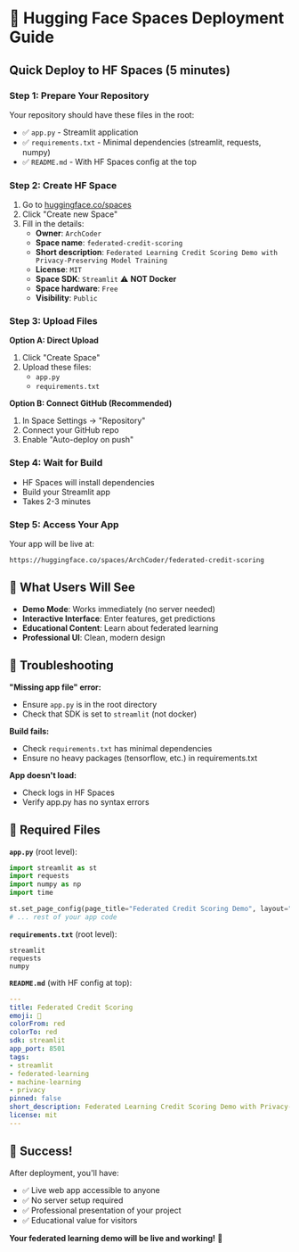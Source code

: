 # 🚀 Hugging Face Spaces Deployment Guide

## Quick Deploy to HF Spaces (5 minutes)

### Step 1: Prepare Your Repository

Your repository should have these files in the root:
- ✅ `app.py` - Streamlit application
- ✅ `requirements.txt` - Minimal dependencies (streamlit, requests, numpy)
- ✅ `README.md` - With HF Spaces config at the top

### Step 2: Create HF Space

1. Go to [huggingface.co/spaces](https://huggingface.co/spaces)
2. Click "Create new Space"
3. Fill in the details:
   - **Owner**: `ArchCoder`
   - **Space name**: `federated-credit-scoring`
   - **Short description**: `Federated Learning Credit Scoring Demo with Privacy-Preserving Model Training`
   - **License**: `MIT`
   - **Space SDK**: `Streamlit` ⚠️ **NOT Docker**
   - **Space hardware**: `Free`
   - **Visibility**: `Public`

### Step 3: Upload Files

**Option A: Direct Upload**
1. Click "Create Space"
2. Upload these files:
   - `app.py`
   - `requirements.txt`

**Option B: Connect GitHub (Recommended)**
1. In Space Settings → "Repository"
2. Connect your GitHub repo
3. Enable "Auto-deploy on push"

### Step 4: Wait for Build

- HF Spaces will install dependencies
- Build your Streamlit app
- Takes 2-3 minutes

### Step 5: Access Your App

Your app will be live at:
```
https://huggingface.co/spaces/ArchCoder/federated-credit-scoring
```

## 🎯 What Users Will See

- **Demo Mode**: Works immediately (no server needed)
- **Interactive Interface**: Enter features, get predictions
- **Educational Content**: Learn about federated learning
- **Professional UI**: Clean, modern design

## 🔧 Troubleshooting

**"Missing app file" error:**
- Ensure `app.py` is in the root directory
- Check that SDK is set to `streamlit` (not docker)

**Build fails:**
- Check `requirements.txt` has minimal dependencies
- Ensure no heavy packages (tensorflow, etc.) in requirements.txt

**App doesn't load:**
- Check logs in HF Spaces
- Verify app.py has no syntax errors

## 📁 Required Files

**`app.py`** (root level):
```python
import streamlit as st
import requests
import numpy as np
import time

st.set_page_config(page_title="Federated Credit Scoring Demo", layout="centered")
# ... rest of your app code
```

**`requirements.txt`** (root level):
```
streamlit
requests
numpy
```

**`README.md`** (with HF config at top):
```yaml
---
title: Federated Credit Scoring
emoji: 🚀
colorFrom: red
colorTo: red
sdk: streamlit
app_port: 8501
tags:
- streamlit
- federated-learning
- machine-learning
- privacy
pinned: false
short_description: Federated Learning Credit Scoring Demo with Privacy-Preserving Model Training
license: mit
---
```

## 🎉 Success!

After deployment, you'll have:
- ✅ Live web app accessible to anyone
- ✅ No server setup required
- ✅ Professional presentation of your project
- ✅ Educational value for visitors

**Your federated learning demo will be live and working!** 🚀 